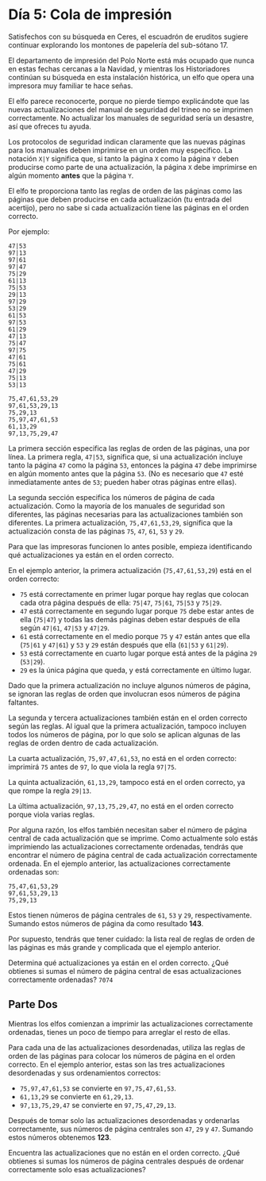 # Día 5: **Cola de impresión**

Satisfechos con su búsqueda en Ceres, el escuadrón de eruditos sugiere continuar explorando los montones de papelería del sub-sótano 17.

El departamento de impresión del Polo Norte está más ocupado que nunca en estas fechas cercanas a la Navidad, y mientras los Historiadores continúan su búsqueda en esta instalación histórica, un elfo que opera una impresora muy familiar te hace señas.

El elfo parece reconocerte, porque no pierde tiempo explicándote que las nuevas actualizaciones del manual de seguridad del trineo no se imprimen correctamente. No actualizar los manuales de seguridad sería un desastre, así que ofreces tu ayuda.

Los protocolos de seguridad indican claramente que las nuevas páginas para los manuales deben imprimirse en un orden muy específico. La notación `X|Y` significa que, si tanto la página `X` como la página `Y` deben producirse como parte de una actualización, la página `X` debe imprimirse en algún momento **antes** que la página `Y`.

El elfo te proporciona tanto las reglas de orden de las páginas como las páginas que deben producirse en cada actualización (tu entrada del acertijo), pero no sabe si cada actualización tiene las páginas en el orden correcto.

Por ejemplo:

```text
47|53
97|13
97|61
97|47
75|29
61|13
75|53
29|13
97|29
53|29
61|53
97|53
61|29
47|13
75|47
97|75
47|61
75|61
47|29
75|13
53|13
```

```text
75,47,61,53,29
97,61,53,29,13
75,29,13
75,97,47,61,53
61,13,29
97,13,75,29,47
```

La primera sección especifica las reglas de orden de las páginas, una por línea. La primera regla, `47|53`, significa que, si una actualización incluye tanto la página `47` como la página `53`, entonces la página `47` debe imprimirse en algún momento antes que la página `53`. (No es necesario que `47` esté inmediatamente antes de `53`; pueden haber otras páginas entre ellas).

La segunda sección especifica los números de página de cada actualización. Como la mayoría de los manuales de seguridad son diferentes, las páginas necesarias para las actualizaciones también son diferentes. La primera actualización, `75,47,61,53,29`, significa que la actualización consta de las páginas `75`, `47`, `61`, `53` y `29`.

Para que las impresoras funcionen lo antes posible, empieza identificando qué actualizaciones ya están en el orden correcto.

En el ejemplo anterior, la primera actualización (`75,47,61,53,29`) está en el orden correcto:

- `75` está correctamente en primer lugar porque hay reglas que colocan cada otra página después de ella: `75|47`, `75|61`, `75|53` y `75|29`.
- `47` está correctamente en segundo lugar porque `75` debe estar antes de ella (`75|47`) y todas las demás páginas deben estar después de ella según `47|61`, `47|53` y `47|29`.
- `61` está correctamente en el medio porque `75` y `47` están antes que ella (`75|61` y `47|61`) y `53` y `29` están después que ella (`61|53` y `61|29`).
- `53` está correctamente en cuarto lugar porque está antes de la página `29` (`53|29`).
- `29` es la única página que queda, y está correctamente en último lugar.

Dado que la primera actualización no incluye algunos números de página, se ignoran las reglas de orden que involucran esos números de página faltantes.

La segunda y tercera actualizaciones también están en el orden correcto según las reglas. Al igual que la primera actualización, tampoco incluyen todos los números de página, por lo que solo se aplican algunas de las reglas de orden dentro de cada actualización.

La cuarta actualización, `75,97,47,61,53`, no está en el orden correcto: imprimirá `75` antes de `97`, lo que viola la regla `97|75`.

La quinta actualización, `61,13,29`, tampoco está en el orden correcto, ya que rompe la regla `29|13`.

La última actualización, `97,13,75,29,47`, no está en el orden correcto porque viola varias reglas.

Por alguna razón, los elfos también necesitan saber el número de página central de cada actualización que se imprime. Como actualmente solo estás imprimiendo las actualizaciones correctamente ordenadas, tendrás que encontrar el número de página central de cada actualización correctamente ordenada. En el ejemplo anterior, las actualizaciones correctamente ordenadas son:

```
75,47,61,53,29
97,61,53,29,13
75,29,13
```

Estos tienen números de página centrales de `61`, `53` y `29`, respectivamente. Sumando estos números de página da como resultado **143**.

Por supuesto, tendrás que tener cuidado: la lista real de reglas de orden de las páginas es más grande y complicada que el ejemplo anterior.

Determina qué actualizaciones ya están en el orden correcto. ¿Qué obtienes si sumas el número de página central de esas actualizaciones correctamente ordenadas? `7074`

## Parte Dos

Mientras los elfos comienzan a imprimir las actualizaciones correctamente ordenadas, tienes un poco de tiempo para arreglar el resto de ellas.

Para cada una de las actualizaciones desordenadas, utiliza las reglas de orden de las páginas para colocar los números de página en el orden correcto. En el ejemplo anterior, estas son las tres actualizaciones desordenadas y sus ordenamientos correctos:

- `75,97,47,61,53` se convierte en `97,75,47,61,53`.
- `61,13,29` se convierte en `61,29,13`.
- `97,13,75,29,47` se convierte en `97,75,47,29,13`.

Después de tomar solo las actualizaciones desordenadas y ordenarlas correctamente, sus números de página centrales son `47`, `29` y `47`. Sumando estos números obtenemos **123**.

Encuentra las actualizaciones que no están en el orden correcto. ¿Qué obtienes si sumas los números de página centrales después de ordenar correctamente solo esas actualizaciones?
